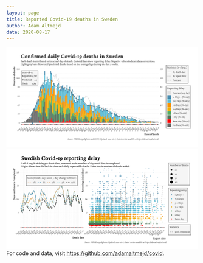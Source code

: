 ```yaml
---
layout: page
title: Reported Covid-19 deaths in Sweden
author: Adam Altmejd
date: 2020-08-17
---
```


![Graph of Swedish Covid-19 deaths with reporting delay.](deaths_lag_sweden_2020-08-17.png "Swedish Covid-19 deaths.")
![Graph of Swedish Covid-19 reporting delay in daily deaths.](lag_trend_sweden_2020-08-17.png "Trend in Swedish Covid-19 mortality reporting delay.")
For code and data, visit <https://github.com/adamaltmejd/covid>.
